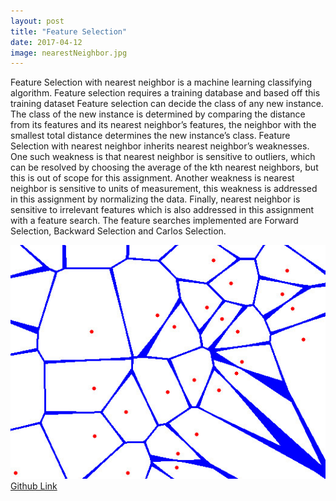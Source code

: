 ```yaml
---
layout: post
title: "Feature Selection"
date: 2017-04-12
image: nearestNeighbor.jpg
---
```

<link href="/css/posts.css" type="text/css" rel="stylesheet">
<div class="entry">
<p>Feature Selection with nearest neighbor is a machine learning classifying algorithm.
Feature selection requires a training database and based off this training dataset Feature selection
can decide the class of any new instance. The class of the new instance is determined by
comparing the distance from its features and its nearest neighbor’s features, the neighbor with
the smallest total distance determines the new instance’s class.
Feature Selection with nearest neighbor inherits nearest neighbor’s weaknesses. One such
weakness is that nearest neighbor is sensitive to outliers, which can be resolved by choosing the
average of the kth nearest neighbors, but this is out of scope for this assignment. Another
weakness is nearest neighbor is sensitive to units of measurement, this weakness is addressed in
this assignment by normalizing the data. Finally, nearest neighbor is sensitive to irrelevant
features which is also addressed in this assignment with a feature search. The feature searches
implemented are Forward Selection, Backward Selection and Carlos Selection.</p>
<div class="media">
<img src="/assets/postImage/nearestNeighbor.jpg" class="img-responsive" alt="Nearest Neighbor">
</div>
<a href="https://github.com/carlossantillana/Bluetooth_Lock">Github Link</a>
</div>
